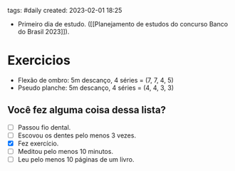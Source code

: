 tags: #daily 
created: 2023-02-01 18:25

- Primeiro dia de estudo. ([[Planejamento de estudos do concurso Banco do Brasil 2023]]).

# Exercicios
- Flexão de ombro: 5m descanço, 4 séries = (7, 7, 4, 5)
- Pseudo planche: 5m descanço, 4 séries = (4, 4, 3, 3)

## Você fez alguma coisa dessa lista?
- [ ] Passou fio dental.
- [ ] Escovou os dentes pelo menos 3 vezes.
- [x] Fez exercício.
- [ ] Meditou pelo menos 10 minutos.
- [ ] Leu pelo menos 10 páginas de um livro.